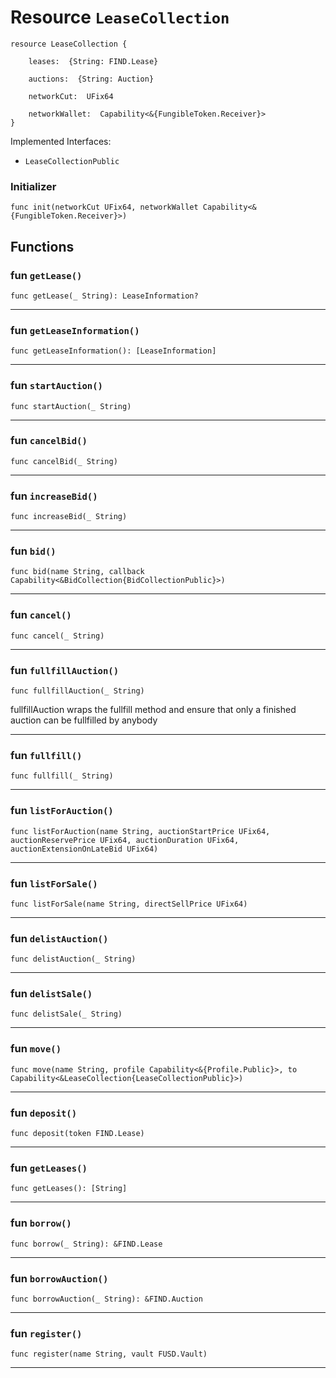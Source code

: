# Resource `LeaseCollection`

```cadence
resource LeaseCollection {

    leases:  {String: FIND.Lease}

    auctions:  {String: Auction}

    networkCut:  UFix64

    networkWallet:  Capability<&{FungibleToken.Receiver}>
}
```


Implemented Interfaces:
  - `LeaseCollectionPublic`


### Initializer

```cadence
func init(networkCut UFix64, networkWallet Capability<&{FungibleToken.Receiver}>)
```


## Functions

### fun `getLease()`

```cadence
func getLease(_ String): LeaseInformation?
```

---

### fun `getLeaseInformation()`

```cadence
func getLeaseInformation(): [LeaseInformation]
```

---

### fun `startAuction()`

```cadence
func startAuction(_ String)
```

---

### fun `cancelBid()`

```cadence
func cancelBid(_ String)
```

---

### fun `increaseBid()`

```cadence
func increaseBid(_ String)
```

---

### fun `bid()`

```cadence
func bid(name String, callback Capability<&BidCollection{BidCollectionPublic}>)
```

---

### fun `cancel()`

```cadence
func cancel(_ String)
```

---

### fun `fullfillAuction()`

```cadence
func fullfillAuction(_ String)
```
fullfillAuction wraps the fullfill method and ensure that only a finished auction can be fullfilled by anybody

---

### fun `fullfill()`

```cadence
func fullfill(_ String)
```

---

### fun `listForAuction()`

```cadence
func listForAuction(name String, auctionStartPrice UFix64, auctionReservePrice UFix64, auctionDuration UFix64, auctionExtensionOnLateBid UFix64)
```

---

### fun `listForSale()`

```cadence
func listForSale(name String, directSellPrice UFix64)
```

---

### fun `delistAuction()`

```cadence
func delistAuction(_ String)
```

---

### fun `delistSale()`

```cadence
func delistSale(_ String)
```

---

### fun `move()`

```cadence
func move(name String, profile Capability<&{Profile.Public}>, to Capability<&LeaseCollection{LeaseCollectionPublic}>)
```

---

### fun `deposit()`

```cadence
func deposit(token FIND.Lease)
```

---

### fun `getLeases()`

```cadence
func getLeases(): [String]
```

---

### fun `borrow()`

```cadence
func borrow(_ String): &FIND.Lease
```

---

### fun `borrowAuction()`

```cadence
func borrowAuction(_ String): &FIND.Auction
```

---

### fun `register()`

```cadence
func register(name String, vault FUSD.Vault)
```

---
